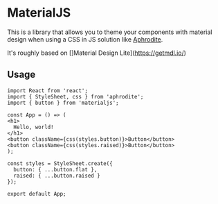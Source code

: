 # MaterialJS

This is a library that allows you to theme your components with material design when using a CSS in JS solution like [Aphrodite](https://github.com/Khan/aphrodite).

It's roughly based on []Material Design Lite](https://getmdl.io/)

## Usage

```JSX
import React from 'react';
import { StyleSheet, css } from 'aphrodite';
import { button } from 'materialjs';

const App = () => (
<h1>
  Hello, world!
</h1>
<button className={css(styles.button)}>Button</button>
<button className={css(styles.raised)}>Button</button>
);

const styles = StyleSheet.create({
  button: { ...button.flat },
  raised: { ...button.raised }
});

export default App;
```
